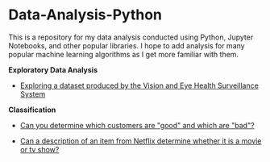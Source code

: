 # Data-Analysis-Python

This is a repository for my data analysis conducted using Python, Jupyter Notebooks, and other popular libraries. I hope to add analysis for many popular machine learning algorithms as I get more familiar with them.

**Exploratory Data Analysis**
- [Exploring a dataset produced by the Vision and Eye Health Surveillance System](https://github.com/kdors/Data-Analysis-Python/blob/main/brf_vision.ipynb)

**Classification**
- [Can you determine which customers are "good" and which are "bad"?](https://github.com/kdors/Data-Analysis-Python/blob/main/credit_analysis.ipynb)

-  [Can a description of an item from Netflix determine whether it is a movie or tv show?](https://github.com/kdors/Data-Analysis-Python/blob/main/netflix_descriptions.ipynb)